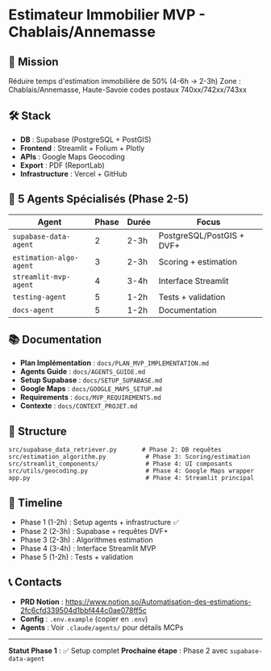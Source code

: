 # Estimateur Immobilier MVP - Chablais/Annemasse

## 🎯 Mission
Réduire temps d'estimation immobilière de 50% (4-6h → 2-3h)
Zone : Chablais/Annemasse, Haute-Savoie codes postaux 740xx/742xx/743xx

## 🛠️ Stack
- **DB** : Supabase (PostgreSQL + PostGIS)
- **Frontend** : Streamlit + Folium + Plotly
- **APIs** : Google Maps Geocoding
- **Export** : PDF (ReportLab)
- **Infrastructure** : Vercel + GitHub

## 🤖 5 Agents Spécialisés (Phase 2-5)

| Agent | Phase | Durée | Focus |
|-------|-------|-------|-------|
| `supabase-data-agent` | 2 | 2-3h | PostgreSQL/PostGIS + DVF+ |
| `estimation-algo-agent` | 3 | 2-3h | Scoring + estimation |
| `streamlit-mvp-agent` | 4 | 3-4h | Interface Streamlit |
| `testing-agent` | 5 | 1-2h | Tests + validation |
| `docs-agent` | 5 | 1-2h | Documentation |

## 📚 Documentation
- **Plan Implémentation** : `docs/PLAN_MVP_IMPLEMENTATION.md`
- **Agents Guide** : `docs/AGENTS_GUIDE.md`
- **Setup Supabase** : `docs/SETUP_SUPABASE.md`
- **Google Maps** : `docs/GOOGLE_MAPS_SETUP.md`
- **Requirements** : `docs/MVP_REQUIREMENTS.md`
- **Contexte** : `docs/CONTEXT_PROJET.md`

## 📁 Structure
```
src/supabase_data_retriever.py       # Phase 2: DB requêtes
src/estimation_algorithm.py           # Phase 3: Scoring/estimation
src/streamlit_components/             # Phase 4: UI composants
src/utils/geocoding.py                # Phase 4: Google Maps wrapper
app.py                                # Phase 4: Streamlit principal
```

## 🚀 Timeline
- Phase 1 (1-2h) : Setup agents + infrastructure ✅
- Phase 2 (2-3h) : Supabase + requêtes DVF+
- Phase 3 (2-3h) : Algorithmes estimation
- Phase 4 (3-4h) : Interface Streamlit MVP
- Phase 5 (1-2h) : Tests + validation

## 📞 Contacts
- **PRD Notion** : https://www.notion.so/Automatisation-des-estimations-2fc6cfd339504d1bbf444c0ae078ff5c
- **Config** : `.env.example` (copier en `.env`)
- **Agents** : Voir `.claude/agents/` pour détails MCPs

---

**Statut Phase 1** : ✅ Setup complet
**Prochaine étape** : Phase 2 avec `supabase-data-agent`
